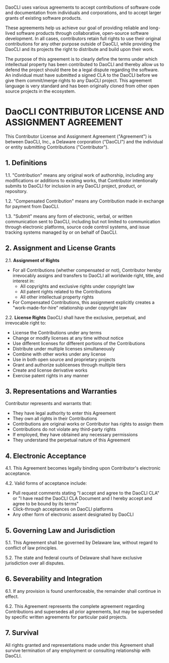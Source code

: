 DaoCLI uses various agreements to accept contributions of software code and documentation from individuals and corporations, and to accept larger grants of existing software products.

These agreements help us achieve our goal of providing reliable and long-lived software products through collaborative, open-source software development. In all cases, contributors retain full rights to use their original contributions for any other purpose outside of DaoCLI, while providing the DaoCLI and its projects the right to distribute and build upon their work.

The purpose of this agreement is to clearly define the terms under which intellectual property has been contributed to DaoCLI and thereby allow us to defend the project should there be a legal dispute regarding the software. An individual must have submitted a signed CLA to the DaoCLI before we give them commit/merge rights to any DaoCLI project. This agreement language is very standard and has been originally cloned from other open source projects in the ecosystem. 

# DaoCLI CONTRIBUTOR LICENSE AND ASSIGNMENT AGREEMENT

This Contributor License and Assignment Agreement ("Agreement") is between DaoCLI, Inc., a Delaware corporation ("DaoCLI") and the individual or entity submitting Contributions ("Contributor").

## 1. Definitions

1.1. "Contribution" means any original work of authorship, including any modifications or additions to existing works, that Contributor intentionally submits to DaoCLI for inclusion in any DaoCLI project, product, or repository.

1.2. "Compensated Contribution" means any Contribution made in exchange for payment from DaoCLI.

1.3. "Submit" means any form of electronic, verbal, or written communication sent to DaoCLI, including but not limited to communication through electronic platforms, source code control systems, and issue tracking systems managed by or on behalf of DaoCLI.

## 2. Assignment and License Grants

2.1. **Assignment of Rights**
   - For all Contributions (whether compensated or not), Contributor hereby irrevocably assigns and transfers to DaoCLI all worldwide right, title, and interest in:
     - All copyrights and exclusive rights under copyright law
     - All patent rights related to the Contributions
     - All other intellectual property rights
   - For Compensated Contributions, this assignment explicitly creates a "work-made-for-hire" relationship under copyright law

2.2. **License Rights**
   DaoCLI shall have the exclusive, perpetual, and irrevocable right to:
   - License the Contributions under any terms
   - Change or modify licenses at any time without notice
   - Use different licenses for different portions of the Contributions
   - Distribute under multiple licenses simultaneously
   - Combine with other works under any license
   - Use in both open source and proprietary projects
   - Grant and authorize sublicenses through multiple tiers
   - Create and license derivative works
   - Exercise patent rights in any manner

## 3. Representations and Warranties

Contributor represents and warrants that:
- They have legal authority to enter this Agreement
- They own all rights in their Contributions
- Contributions are original works or Contributor has rights to assign them
- Contributions do not violate any third-party rights
- If employed, they have obtained any necessary permissions
- They understand the perpetual nature of this Agreement

## 4. Electronic Acceptance

4.1. This Agreement becomes legally binding upon Contributor's electronic acceptance.

4.2. Valid forms of acceptance include:
- Pull request comments stating "I accept and agree to the DaoCLI CLA" or "I have read the DaoCLI CLA Document and I hereby accept and agree to be bound by its terms"
- Click-through acceptances on DaoCLI platforms
- Any other form of electronic assent designated by DaoCLI

## 5. Governing Law and Jurisdiction

5.1. This Agreement shall be governed by Delaware law, without regard to conflict of law principles.

5.2. The state and federal courts of Delaware shall have exclusive jurisdiction over all disputes.

## 6. Severability and Integration

6.1. If any provision is found unenforceable, the remainder shall continue in effect.

6.2. This Agreement represents the complete agreement regarding Contributions and supersedes all prior agreements, but may be superseded by specific written agreements for particular paid projects.

## 7. Survival

All rights granted and representations made under this Agreement shall survive termination of any employment or consulting relationship with DaoCLI.
